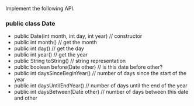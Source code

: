 Implement the following API.

### public class Date
* public Date(int month, int day, int year)	// constructor
* public int month()	                       // get the month
* public int day()                            // get the day
* public int year()	                       // get the year
* public String toString()                   // string representation
* public boolean before(Date other)	// is this date before other?
* public int daysSinceBeginYear()	 // number of days since the start of the year
* public int daysUntilEndYear()		 // number of days until the end of the year
* public int daysBetween(Date other) 	// number of days between this date and other
